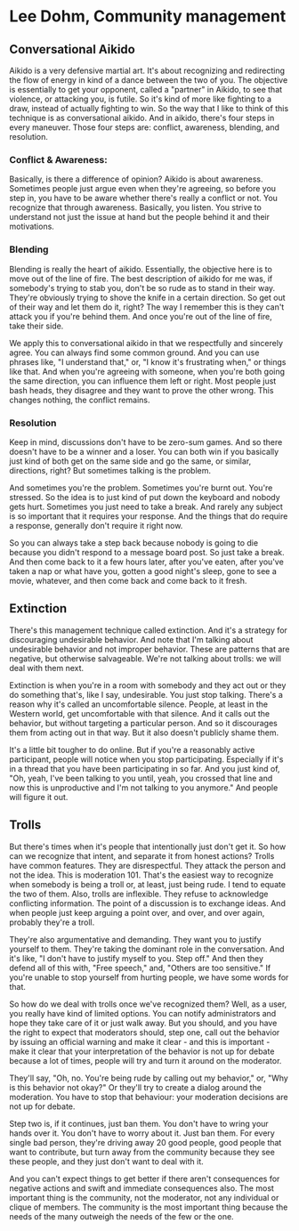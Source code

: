 # Lee Dohm, Community management

## Conversational Aikido

Aikido is a very defensive martial art. It's about recognizing and redirecting the flow of energy in kind of a dance between the two of you. The objective is essentially to get your opponent, called a "partner" in Aikido, to see that violence, or attacking you, is futile. So it's kind of more like fighting to a draw, instead of actually fighting to win. So the way that I like to think of this technique is as conversational aikido. And in aikido, there's four steps in every maneuver. Those four steps are: conflict, awareness, blending, and resolution.

### Conflict & Awareness:
Basically, is there a difference of opinion? Aikido is about awareness. Sometimes people just argue even when they're agreeing, so before you step in, you have to be aware whether there's really a conflict or not. You recognize that through awareness. Basically, you listen. You strive to understand not just the issue at hand but the people behind it and their motivations.

### Blending
Blending is really the heart of aikido. Essentially, the objective here is to move out of the line of fire. The best description of aikido for me was, if somebody's trying to stab you, don't be so rude as to stand in their way. They're obviously trying to shove the knife in a certain direction. So get out of their way and let them do it, right? The way I remember this is they can't attack you if you're behind them. And once you're out of the line of fire, take their side.

We apply this to conversational aikido in that we respectfully and sincerely agree. You can always find some common ground. And you can use phrases like, "I understand that," or, "I know it's frustrating when," or things like that. And when you're agreeing with someone, when you're both going the same direction, you can influence them left or right. Most people just bash heads, they disagree and they want to prove the other wrong. This changes nothing, the conflict remains.

### Resolution

Keep in mind, discussions don't have to be zero-sum games. And so there doesn't have to be a winner and a loser. You can both win if you basically just kind of both get on the same side and go the same, or similar, directions, right? But sometimes talking is the problem.

And sometimes you're the problem. Sometimes you're burnt out. You're stressed. So the idea is to just kind of put down the keyboard and nobody gets hurt. Sometimes you just need to take a break. And rarely any subject is so important that it requires your response. And the things that do require a response, generally don't require it right now. 

So you can always take a step back because nobody is going to die because you didn't respond to a message board post. So just take a break. And then come back to it a few hours later, after you've eaten, after you've taken a nap or what have you, gotten a good night's sleep, gone to see a movie, whatever, and then come back and come back to it fresh.

## Extinction

There's this management technique called extinction. And it's a strategy for discouraging undesirable behavior. And note that I'm talking about undesirable behavior and not improper behavior. These are patterns that are negative, but otherwise salvageable. We're not talking about trolls: we will deal with them next. 

Extinction is when you're in a room with somebody and they act out or they do something that's, like I say, undesirable. You just stop talking. There's a reason why it's called an uncomfortable silence. People, at least in the Western world, get uncomfortable with that silence. And it calls out the behavior, but without targeting a particular person. And so it discourages them from acting out in that way. But it also doesn't publicly shame them.

It's a little bit tougher to do online. But if you're a reasonably active participant, people will notice when you stop participating. Especially if it's in a thread that you have been participating in so far. And you just kind of, "Oh, yeah, I've been talking to you until, yeah, you crossed that line and now this is unproductive and I'm not talking to you anymore." And people will figure it out.

## Trolls

But there's times when it's people that intentionally just don't get it. So how can we recognize that intent, and separate it from honest actions? Trolls have common features. They are disrespectful. They attack the person and not the idea. This is moderation 101. That's the easiest way to recognize when somebody is being a troll or, at least, just being rude. I tend to equate the two of them. Also, trolls are inflexible. They refuse to acknowledge conflicting information. The point of a discussion is to exchange ideas. And when people just keep arguing a point over, and over, and over again, probably they're a troll.

They're also argumentative and demanding. They want you to justify yourself to them. They're taking the dominant role in the conversation. And it's like, "I don't have to justify myself to you. Step off." And then they defend all of this with, "Free speech," and, "Others are too sensitive." If you're unable to stop yourself from hurting people, we have some words for that.

So how do we deal with trolls once we've recognized them? Well, as a user, you really have kind of limited options. You can notify administrators and hope they take care of it or just walk away. But you should, and you have the right to expect that moderators should, step one, call out the behavior by issuing an official warning and make it clear - and this is important - make it clear that your interpretation of the behavior is not up for debate because a lot of times, people will try and turn it around on the moderator. 

They'll say, "Oh, no. You're being rude by calling out my behavior," or, "Why is this behavior not okay?" Or they'll try to create a dialog around the moderation. You have to stop that behaviour: your moderation decisions are not up for debate.

Step two is, if it continues, just ban them. You don't have to wring your hands over it. You don't have to worry about it. Just ban them. For every single bad person, they're driving away 20 good people, good people that want to contribute, but turn away from the community because they see these people, and they just don't want to deal with it.

And you can't expect things to get better if there aren't consequences for negative actions and swift and immediate consequences also. The most important thing is the community, not the moderator, not any individual or clique of members. The community is the most important thing because the needs of the many outweigh the needs of the few or the one.
